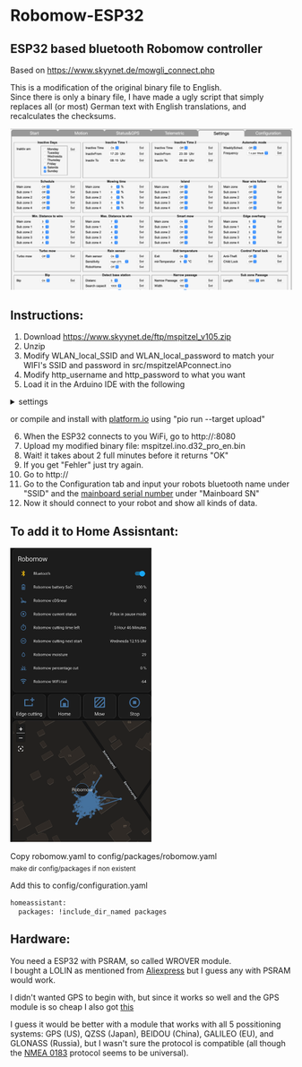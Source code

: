 # Robomow-ESP32
## ESP32 based bluetooth Robomow controller

Based on https://www.skyynet.de/mowgli_connect.php

This is a modification of the original binary file to English.  
Since there is only a binary file, I have made a ugly script that simply replaces all (or most) German text with English translations, and recalculates the checksums.

![](images/settings.png)

## Instructions:

1. Download https://www.skyynet.de/ftp/mspitzel_v105.zip
2. Unzip
3. Modify WLAN_local_SSID and WLAN_local_password to match your WIFI's SSID and password in src/mspitzelAPconnect.ino
4. Modify http_username and http_password to what you want
5. Load it in the Arduino IDE with the following
<details>
  <summary>settings</summary>
    * Board: LOLIN D32 PRO</br>
    * Upload Speed: 921600</br>
    * Flash Frequency: 80MHz</br>
    * Partition Scheme: Minimal SPIFFS (Large APPS with OTA)</br>
    * Core Debug Level: None</br>
    * PSRAM: Enabled</br>
    * Port : where your LOLIN is connected</br>
</details>

   or compile and install with [platform.io](https://docs.platformio.org/en/stable/core/installation/index.html) using "pio run --target upload"

6. When the ESP32 connects to you WiFi, go to http://<IP>:8080
7. Upload my modified binary file: mspitzel.ino.d32_pro_en.bin
8. Wait! it takes about 2 full minutes before it returns "OK"
9. If you get "Fehler" just try again.
10. Go to http://<IP>
11. Go to the Configuration tab and input your robots bluetooth name under "SSID" and the [mainboard serial number](MBSERIAL.md) under "Mainboard SN"
12. Now it should connect to your robot and show all kinds of data.

## To add it to Home Assisntant:
<img src="images/homeassistant.png" width=50% height=50%>

Copy robomow.yaml to config/packages/robomow.yaml  
<sub>make dir config/packages if non existent</sub>

Add this to config/configuration.yaml  
```
homeassistant:  
  packages: !include_dir_named packages
```

## Hardware:
You need a ESP32 with PSRAM, so called WROVER module.  
I bought a LOLIN as mentioned from [Aliexpress](https://www.aliexpress.com/item/32883116057.html) but I guess any with PSRAM would work.

I didn't wanted GPS to begin with, but since it works so well and the GPS module is so cheap I also got [this](https://www.aliexpress.com/item/914261817.html)

I guess it would be better with a module that works with all 5 possitioning systems: GPS (US), QZSS (Japan), BEIDOU (China), GALILEO (EU), and GLONASS (Russia), but I wasn't sure the protocol is compatible (all though the [NMEA 0183](https://en.wikipedia.org/wiki/NMEA_0183) protocol seems to be universal).
